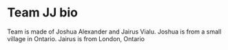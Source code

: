 # Team JJ bio

Team is made of Joshua Alexander and Jairus Vialu. Joshua is from a small village in Ontario. Jairus is from London, Ontario